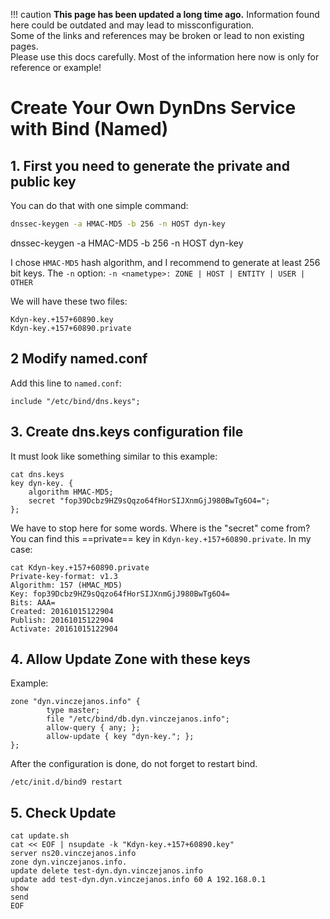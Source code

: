 !!! caution
    **This page has been updated a long time ago.**  Information found here could be outdated and may lead to missconfiguration.  
    Some of the links and references may be broken or lead to non existing pages.  
    Please use this docs carefully. Most of the information here now is only for reference or example!

    
# Create Your Own DynDns Service with Bind (Named)

## 1. First you need to generate the private and public key
You can do that with one simple command:
```bash
dnssec-keygen -a HMAC-MD5 -b 256 -n HOST dyn-key
```
dnssec-keygen -a HMAC-MD5 -b 256 -n HOST dyn-key

I chose `HMAC-MD5` hash algorithm, and I recommend to generate at least 256 bit keys.
The `-n` option: `-n <nametype>: ZONE | HOST | ENTITY | USER | OTHER`

We will have these two files:
```plain
Kdyn-key.+157+60890.key
Kdyn-key.+157+60890.private
```


## 2 Modify named.conf
Add this line to `named.conf`:

```bind
include "/etc/bind/dns.keys";
```


## 3. Create dns.keys configuration file

It must look like something similar to this example:
```
cat dns.keys 
key dyn-key. {
	algorithm HMAC-MD5;
	secret "fop39Dcbz9HZ9sQqzo64fHorSIJXnmGjJ980BwTg6O4=";
};
```

We have to stop here for some words. Where is the "secret" come from? 
You can find this ==private== key in `Kdyn-key.+157+60890.private`.
In my case: 

```
cat Kdyn-key.+157+60890.private 
Private-key-format: v1.3
Algorithm: 157 (HMAC_MD5)
Key: fop39Dcbz9HZ9sQqzo64fHorSIJXnmGjJ980BwTg6O4=
Bits: AAA=
Created: 20161015122904
Publish: 20161015122904
Activate: 20161015122904
```

## 4. Allow Update Zone with these keys
Example:
```
zone "dyn.vinczejanos.info" {
        type master;
        file "/etc/bind/db.dyn.vinczejanos.info";
        allow-query { any; };
        allow-update { key "dyn-key."; };
};
```

After the configuration is done, do not forget to restart bind.
```
/etc/init.d/bind9 restart
```

## 5. Check Update

```
cat update.sh 
cat << EOF | nsupdate -k "Kdyn-key.+157+60890.key"
server ns20.vinczejanos.info
zone dyn.vinczejanos.info.
update delete test-dyn.dyn.vinczejanos.info
update add test-dyn.dyn.vinczejanos.info 60 A 192.168.0.1
show
send
EOF
```



